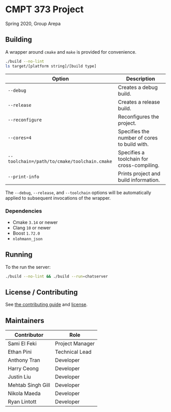 # CMPT 373 Project

Spring 2020, Group Arepa



## Building

A wrapper around `cmake` and `make` is provided for convenience.

```bash
./build --no-lint
ls target/[platform string]/[build type]
```

| Option                                       | Description                                  |
| -------------------------------------------- | -------------------------------------------- |
| `--debug`                                    | Creates a debug build.                       |
| `--release`                                  | Creates a release build.                     |
| `--reconfigure`                              | Reconfigures the project.                    |
| `--cores=4`                                  | Specifies the number of cores to build with. |
| `--toolchain=/path/to/cmake/toolchain.cmake` | Specifies a toolchain for cross-compiling.   |
| `--print-info`                               | Prints project and build information.        |

The `--debug`, `--release`, and `--toolchain` options will be automatically applied to subsequent invocations of the wrapper.

### Dependencies

- Cmake `3.14` or newer
- Clang `10` or newer
- Boost `1.72.0`
- `nlohmann_json`


## Running

To the run the server:

```bash
./build --no-lint && ./build --run=chatserver
```


## License / Contributing

See [the contributing guide](./CONTRIBUTING.md) and [license](./LICENSE.md).



## Maintainers

| Contributor       | Role            |
| ----------------- | --------------- |
| Sami El Feki      | Project Manager |
| Ethan Pini        | Technical Lead  |
| Anthony Tran      | Developer       |
| Harry Ceong       | Developer       |
| Justin Liu        | Developer       |
| Mehtab Singh Gill | Developer       |
| Nikola Maeda      | Developer       |
| Ryan Lintott      | Developer       |
